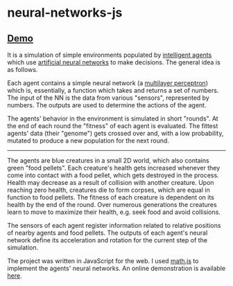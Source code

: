 # neural-networks-js

## [Demo][demo link]

It is a simulation of simple environments populated by [intelligent agents] which use [artificial neural networks] to make decisions. The general idea is as follows.

Each agent contains a simple neural network (a [multilayer perceptron]) which is, essentially, a function which takes and returns a set of numbers. The input of the NN is the data from various "sensors", represented by numbers. The outputs are used to determine the actions of the agent. 

The agents' behavior in the environment is simulated in short "rounds". At the end of each round the "fitness" of each agent is evaluated. The fittest agents' data (their "genome") gets crossed over and, with a low probability, mutated to produce a new population for the next round.

---

The agents are blue creatures in a small 2D world, which also contains green "food pellets". Each creature's health gets increased whenever they come into contact with a food pellet, which gets destroyed in the process. Health may decrease as a result of collision with another creature. Upon reaching zero health, creatures die to form corpses, which are equal in function to food pellets. The fitness of each creature is dependent on its health by the end of the round. Over numerous generations the creatures learn to move to maximize their health, e.g. seek food and avoid collisions. 

The sensors of each agent register information related to relative positions of nearby agents and food pellets. The outputs of each agent's neural network define its acceleration and rotation for the current step of the simulation.

The project was written in JavaScript for the web. I used [math.js] to implement the agents' neural networks. An online demonstration is available [here][demo link].

[intelligent agents]: https://en.wikipedia.org/wiki/Intelligent_agent
[artificial neural networks]: https://en.wikipedia.org/wiki/Artificial_neural_network
[multilayer perceptron]: https://en.wikipedia.org/wiki/Multilayer_perceptron

[math.js]: http://mathjs.org/
[demo link]: http://fazan64.github.io/neural-networks-js/